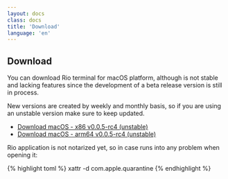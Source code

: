 ```yaml
---
layout: docs
class: docs
title: 'Download'
language: 'en'
---
```


## Download

You can download Rio terminal for macOS platform, although is not stable and lacking features since the development of a beta release version is still in process.

New versions are created by weekly and monthly basis, so if you are using an unstable version make sure to keep updated.

- [Download macOS - x86 v0.0.5-rc4 (unstable)](https://github.com/raphamorim/rio/releases/download/v0.0.5-rc4/macos-x86.zip)
- [Download macOS - arm64 v0.0.5-rc4 (unstable)](https://github.com/raphamorim/rio/releases/download/v0.0.5-rc4/macos-arm64.zip)

Rio application is not notarized yet, so in case runs into any problem when opening it:

{% highlight toml %}
xattr -d com.apple.quarantine <path-to-rio-app>
{% endhighlight %}

<!-- ## Building from the source -->

